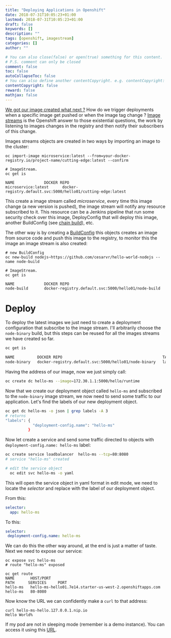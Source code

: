 ```yaml
---
title: "Deploying Applications in Openshift"
date: 2018-07-31T10:05:23+01:00
lastmod: 2018-07-31T10:05:23+01:00
draft: false
keywords: []
description: ""
tags: [openshift, imagestream]
categories: []
author: ""

# You can also close(false) or open(true) something for this content.
# P.S. comment can only be closed
comment: false
toc: false
autoCollapseToc: false
# You can also define another contentCopyright. e.g. contentCopyright: "This is another copyright."
contentCopyright: false
reward: false
mathjax: false
---
```


<!--more-->


[We got our image created what next ?](http://cesarvr.github.io/post/deploy-ocp/) How do we trigger deployments when a specific image get pushed or when the image tag change ? [Image streams](https://docsropenshift.com/enterprise/3.0/architecture/core_concepts/builds_and_image_streams.html#image-streams) is the Openshift answer to those existential questions, the work by listening to images changes in the registry and then notify their subscribers of this change.        

Images streams objects are created in two ways by importing an image to the cluster:  

```
oc import-image microservice:latest --from=your-docker-registry.io/project-name/cutting-edge:latest --confirm

# ImageStream. 
oc get is

NAME             DOCKER REPO
microservice:latest      docker-registry.default.svc:5000/hello01/cutting-edge:latest
```   

This create a image stream called *microservice*, every time this image change (a new version is pushed), the image stream will notify any resource subscribed to it. This resource can be a Jenkins pipeline that run some security check over this image, DeployConfig that will deploy this image, another BuildConfig (see [chain build](http://cesarvr.github.io/post/ocp-chainbuild/)), etc.   

 
The other way is by creating a [BuildConfig](http://cesarvr.github.io/post/deploy-ocp/) this objects creates an image from source code and push this image to the registry, to monitor this the image an image stream is also created:  

```
# new BuildConfig
oc new-build nodejs~https://github.com/cesarvr/hello-world-nodejs --name node-build

# ImageStream. 
oc get is

NAME             DOCKER REPO
node-build       docker-registry.default.svc:5000/hello01/node-build
```   


# Deploy

To deploy the latest images we just need to create a deployment configuration that subscribe to the image stream. I'll arbitrarily choose the ```node-binary``` build, but this steps can be reused for all the images streams we have created so far.

```sh
oc get is

NAME          DOCKER REPO                                            TAGS      UPDATED
node-binary   docker-registry.default.svc:5000/hello01/node-binary   latest    27 minutes ago
```

Having the address of our image, now we just simply call:

```sh
oc create dc hello-ms --image=172.30.1.1:5000/hello/runtime
```

Now that we create our deployment object called ```hello-ms``` and subscribed to the ```node-binary``` image stream, we now need to send some traffic to our application. Let's find the labels of our new deployment object.

```sh
oc get dc hello-ms -o json | grep labels -A 3
# returns
"labels": {
            "deployment-config.name": "hello-ms"
          }
```

Now let create a service and send some traffic directed to objects with ```deployment-config.name: hello-ms```  label:

```sh
oc create service loadbalancer  hello-ms --tcp=80:8080
# service "hello-ms" created

# edit the service object
  oc edit svc hello-ms -o yaml
```

This will open the service object in yaml format in edit mode, we need to locate the *selector* and replace with the label of our deployment object.

From this:

```yml
selector:
  app: hello-ms
```

To this:

```yml
selector:
 deployment-config.name: hello-ms
```

We can do this the other way around, at the end is just a matter of taste. Next we need to expose our service:

```
oc expose svc hello-ms
# route "hello-ms" exposed

oc get route
NAME       HOST/PORT                                                   PATH      SERVICES     PORT          
hello-ms   hello-ms-hello01.7e14.starter-us-west-2.openshiftapps.com              hello-ms   80-8080                
```

Now know the URL we can confidently make a ```curl``` to that address:  


```
curl hello-ms-hello.127.0.0.1.nip.io
Hello World%
```

If my pod are not in sleeping mode (remember is a demo instance). You can access it using this [URL](http://hello-ms-hello01.7e14.starter-us-west-2.openshiftapps.com/).


